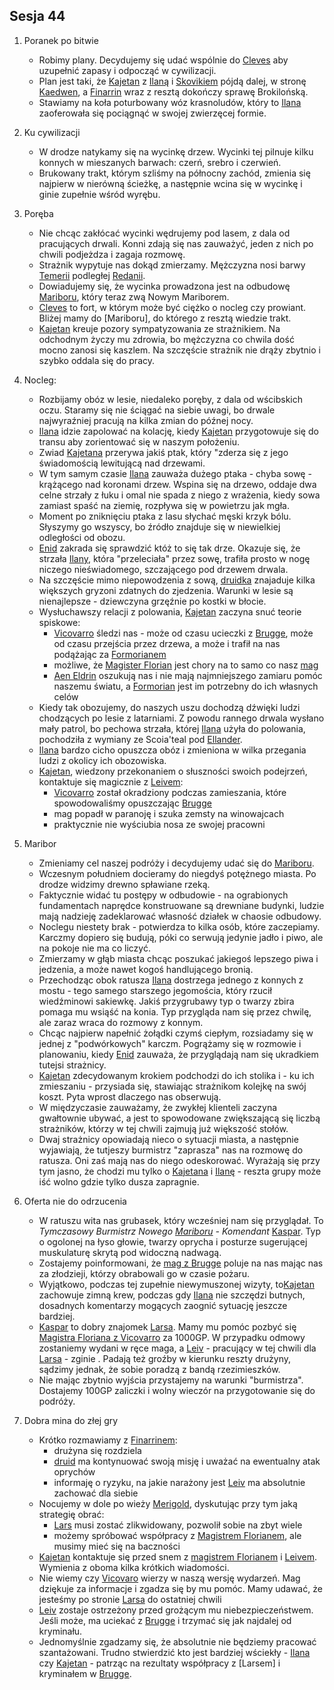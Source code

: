 ## Sesja 44
1. Poranek po bitwie
    - Robimy plany. Decydujemy się udać wspólnie do [Cleves](#l_cleves) aby uzupełnić zapasy i odpocząć w cywilizacji.
    - Plan jest taki, że [Kajetan](#g_kajetan) z [Ilaną](#g_ilana) i [Skovikiem](#p_skovik) pójdą dalej, w stronę [Kaedwen](#l_kaedwen), a [Finarrin](#p_druid_finarrin) wraz z resztą dokończy sprawę Brokilońską.
    - Stawiamy na koła poturbowany wóz krasnoludów, który to [Ilana](#g_ilana) zaoferowała się pociągnąć w swojej zwierzęcej formie.
2. Ku cywilizacji
    - W drodze natykamy się na wycinkę drzew. Wycinki tej pilnuje kilku konnych w mieszanych barwach: czerń, srebro i czerwień.
    - Brukowany trakt, którym szliśmy na północny zachód, zmienia się najpierw w nierówną ścieżkę, a następnie wcina się w wycinkę i ginie zupełnie wśród wyrębu.
3. Poręba
    - Nie chcąc zakłócać wycinki wędrujemy pod lasem, z dala od pracujących drwali. Konni zdają się nas zauważyć, jeden z nich po chwili podjeżdza i zagaja rozmowę.
    - Strażnik wypytuje nas dokąd zmierzamy. Mężczyzna nosi barwy [Temerii](#l_temeria) podległej [Redanii](#l_redania). 
    - Dowiadujemy się, że wycinka prowadzona jest na odbudowę [Mariboru](#l_maribor), który teraz zwą Nowym Mariborem.
    - [Cleves](#l_cleves) to fort, w którym może być ciężko o nocleg czy prowiant. Bliżej mamy do [Mariboru], do którego z resztą wiedzie trakt. 
    - [Kajetan](#g_kajetan) kreuje pozory sympatyzowania ze strażnikiem. Na odchodnym życzy mu zdrowia, bo mężczyzna co chwila dość mocno zanosi się kaszlem. Na szczęście strażnik nie drąży zbytnio i szybko oddala się do pracy.

4. Nocleg:
    - Rozbijamy obóz w lesie, niedaleko poręby, z dala od wścibskich oczu. Staramy się nie ściągać na siebie uwagi, bo drwale najwyraźniej pracują na kilka zmian do późnej nocy.
    - [Ilana](#g_ilana) idzie zapolować na kolację, kiedy [Kajetan](#g_kajetan) przygotowuje się do transu aby zorientować się w naszym położeniu.
    - Zwiad [Kajetana](#g_kajetan) przerywa jakiś ptak, który "zderza się z jego świadomością lewitującą nad drzewami.
    - W tym samym czasie [Ilana](#g_ilana) zauważa dużego ptaka - chyba sowę - krążącego nad koronami drzew. Wspina się na drzewo, oddaje dwa celne strzały z łuku i omal nie spada z niego z wrażenia, kiedy sowa zamiast spaść na ziemię, rozpływa się w powietrzu jak mgła.
    - Moment po zniknięciu ptaka z lasu słychać męski krzyk bólu. Słyszymy go wszyscy, bo źródło znajduje się w niewielkiej odległości od obozu. 
    - [Enid](p_enid) zakrada się sprawdzić któż to się tak drze. Okazuje się, że strzała [Ilany](#g_ilana), która "przeleciała" przez sowę, trafiła prosto w nogę niczego nieświadomego, szczającego pod drzewem drwala.
    - Na szczęście mimo niepowodzenia z sową, [druidka](#g_ilana) znajaduje kilka większych gryzoni zdatnych do zjedzenia. Warunki w lesie są nienajlepsze - dziewczyna grzęźnie po kostki w błocie.
    - Wysłuchawszy relacji z polowania, [Kajetan](#g_kajetan) zaczyna snuć teorie spiskowe:
        - [Vicovarro](#p_florian_z_vicovaro) śledzi nas - może od czasu ucieczki z [Brugge](#l_m_brugge), może od czasu przejścia przez drzewa, a może i trafił na nas podążając za [Formorianem](#p_formorian)
        - możliwe, że [Magister Florian](#p_florian_z_vicovaro) jest chory na to samo co nasz [mag](#g_kajetan)
        - [Aen Eldrin](#r_aen_eldrin) oszukują nas i nie mają najmniejszego zamiaru pomóc naszemu światu, a [Formorian](#p_formorian) jest im potrzebny do ich własnych celów
    - Kiedy tak obozujemy, do naszych uszu dochodzą dźwięki ludzi chodzących po lesie z latarniami. Z powodu rannego drwala wysłano mały patrol, bo pechowa strzała, której [Ilana](#g_ilana) użyła do polowania, pochodziła z wymiany ze Scoia'teal pod [Ellander](#l_ellander).
    - [Ilana](#g_ilana) bardzo cicho opuszcza obóz i zmieniona w wilka przegania ludzi z okolicy ich obozowiska.
    - [Kajetan](#g_kajetan), wiedzony przekonaniem o słuszności swoich podejrzeń, kontaktuje się magicznie z [Leivem](#p_leiv):
        - [Vicovarro](#p_florian_z_vicovaro) został okradziony podczas zamieszania, które spowodowaliśmy opuszczając [Brugge](#l_m_brugge)
        - mag popadł w paranoję i szuka zemsty na winowajcach
        - praktycznie nie wyściubia nosa ze swojej pracowni
2. Maribor
    - Zmieniamy cel naszej podróży i decydujemy udać się do [Mariboru](#l_maribor).
    - Wczesnym południem docieramy do niegdyś potężnego miasta. Po drodze widzimy drewno spławiane rzeką.
    - Faktycznie widać tu postępy w odbudowie - na ograbionych fundamentach naprędce konstruowane są drewniane budynki, ludzie mają nadzieję zadeklarować własność działek w chaosie odbudowy.
    - Noclegu niestety brak - potwierdza to kilka osób, które zaczepiamy. Karczmy dopiero się budują, póki co serwują jedynie jadło i piwo, ale na pokoje nie ma co liczyć.
    - Zmierzamy w głąb miasta chcąc poszukać jakiegoś lepszego piwa i jedzenia, a może nawet kogoś handlującego bronią. 
    - Przechodząc obok ratusza [Ilana](#g_ilana) dostrzega jednego z konnych z mostu - tego samego starszego jegomościa, który rzucił wiedźminowi sakiewkę. Jakiś przygrubawy typ o twarzy zbira pomaga mu wsiąść na konia. Typ przygląda nam się przez chwilę, ale zaraz wraca do rozmowy z konnym.
    - Chcąc najpierw napełnić żołądki czymś ciepłym, rozsiadamy się w jednej z "podwórkowych" karczm. Pogrążamy się w rozmowie i planowaniu, kiedy [Enid](#p_enid) zauważa, że przyglądają nam się ukradkiem tutejsi strażnicy.
    - [Kajetan](#g_kajetan) zdecydowanym krokiem podchodzi do ich stolika i - ku ich zmieszaniu - przysiada się, stawiając strażnikom kolejkę na swój koszt. Pyta wprost dlaczego nas obserwują.
    - W międzyczasie zauważamy, że zwykłej klienteli zaczyna gwałtownie ubywać, a jest to spowodowane zwiększającą się liczbą strażników, którzy w tej chwili zajmują już większość stołów.
    - Dwaj strażnicy opowiadają nieco o sytuacji miasta, a następnie wyjawiają, że tutjeszy burmistrz "zaprasza" nas na rozmowę do ratusza. Oni zaś mają nas do niego odeskorować. Wyrażają się przy tym jasno, że chodzi mu tylko o [Kajetana](#g_kajetan) i [Ilanę](#g_ilana) - reszta grupy może iść wolno gdzie tylko dusza zapragnie.
3. Oferta nie do odrzucenia
    - W ratuszu wita nas grubasek, który wcześniej nam się przyglądał. To _Tymczasowy Burmistrz Nowego [Mariboru](#l_maribor) - Komendant_ [Kaspar](#p_kaspar). Typ o ogolonej na łyso głowie, twarzy oprycha i posturze sugerującej muskulaturę skrytą pod widoczną nadwagą.
    - Zostajemy poinformowani, że [mag z Brugge](#p_florian_z_vicovaro) poluje na nas mając nas za złodzieji, którzy obrabowali go w czasie pożaru.
    - Wyjątkowo, podczas tej zupełnie niewymuszonej wizyty, to[Kajetan](#g_kajetan) zachowuje zimną krew, podczas gdy [Ilana](#g_ilana) nie szczędzi butnych, dosadnych komentarzy mogących zaognić sytuację jeszcze bardziej.
    - [Kaspar](#p_kaspar) to dobry znajomek [Larsa](#p_lars). Mamy mu pomóc pozbyć się [Magistra Floriana z Vicovarro](#p_florian_z_vicovaro) za 1000GP. W przypadku odmowy zostaniemy wydani w ręce maga, a [Leiv](#p_leiv) - pracujący w tej chwili dla [Larsa](#p_lars) - zginie . Padają też groźby w kierunku reszty drużyny, sądzimy jednak, że sobie poradzą z bandą rzezimieszków.
    - Nie mając zbytnio wyjścia przystajemy na warunki "burmistrza". Dostajemy 100GP zaliczki i wolny wieczór na przygotowanie się do podróży.
4. Dobra mina do złej gry
    - Krótko rozmawiamy z [Finarrinem](#p_druid_finarrin):
        - drużyna się rozdziela
        - [druid](#p_druid_finarrin) ma kontynuować swoją misję i uważać na ewentualny atak oprychów
        - informaję o ryzyku, na jakie narażony jest [Leiv](#p_leiv) ma absolutnie zachować dla siebie
    - Nocujemy w dole po wieży [Merigold](#p_triss_merigold), dyskutując przy tym jaką strategię obrać:
        - [Lars](#p_lars) musi zostać zlikwidowany, pozwolił sobie na zbyt wiele
        - możemy spróbować współpracy z [Magistrem Florianem](#p_florian_z_vicovaro), ale musimy mieć się na baczności
    - [Kajetan](#g_kajetan) kontaktuje się przed snem z [magistrem Florianem](#p_florian_z_vicovaro) i [Leivem](#p_leiv). Wymienia z oboma kilka krótkich wiadomości.
    - Nie wiemy czy [Vicovaro](#p_florian_z_vicovaro) wierzy w naszą wersję wydarzeń. Mag dziękuje za informacje i zgadza się by mu pomóc. Mamy udawać, że jesteśmy po stronie [Larsa](#p_lars) do ostatniej chwili
    - [Leiv](#p_leiv) zostaje ostrzeżony przed grożącym mu niebezpieczeństwem. Jeśli może, ma uciekać z [Brugge](#l_brugge) i trzymać się jak najdalej od kryminału.
    - Jednomyślnie zgadzamy się, że absolutnie nie będziemy pracować szantażowani. Trudno stwierdzić kto jest bardziej wściekły - [Ilana](#g_ilana) czy [Kajetan](#g_kajetan) - patrząc na rezultaty współpracy z [Larsem] i kryminałem w [Brugge](#l_brugge).
        
    
